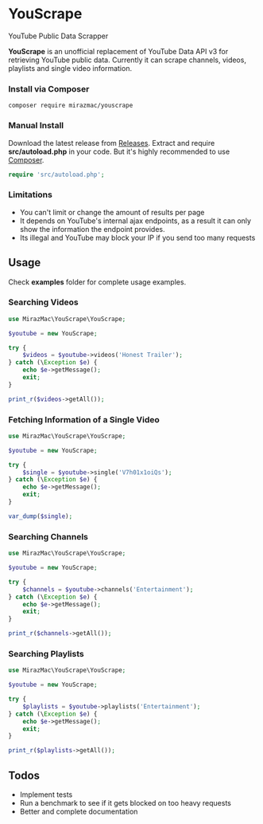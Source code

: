 # YouScrape
YouTube Public Data Scrapper

**YouScrape** is an unofficial replacement of YouTube Data API v3 for retrieving YouTube public data. Currently it can scrape channels, videos, playlists and single video information.

### Install via Composer

```shell
composer require mirazmac/youscrape
```

### Manual Install

Download the latest release from [Releases](https://github.com/mirazmac/YouScrape/releases). Extract and require **src/autoload.php** in your code. But it's highly recommended to use [Composer](http://getcomposer.org).

```php
require 'src/autoload.php';
```

### Limitations
* You can't limit or change the amount of results per page
* It depends on YouTube's internal ajax endpoints, as a result it can only show the information the endpoint provides.
* Its illegal and YouTube may block your IP if you send too many requests


## Usage
Check **examples** folder for complete usage examples.


### Searching Videos
```php
use MirazMac\YouScrape\YouScrape;

$youtube = new YouScrape;

try {
    $videos = $youtube->videos('Honest Trailer');
} catch (\Exception $e) {
    echo $e->getMessage();
    exit;
}

print_r($videos->getAll());

```

### Fetching Information of a Single Video
```php
use MirazMac\YouScrape\YouScrape;

$youtube = new YouScrape;

try {
    $single = $youtube->single('V7h01x1oiQs');
} catch (\Exception $e) {
    echo $e->getMessage();
    exit;
}

var_dump($single);

```

### Searching Channels
```php
use MirazMac\YouScrape\YouScrape;

$youtube = new YouScrape;

try {
    $channels = $youtube->channels('Entertainment');
} catch (\Exception $e) {
    echo $e->getMessage();
    exit;
}

print_r($channels->getAll());

```
### Searching Playlists

```php
use MirazMac\YouScrape\YouScrape;

$youtube = new YouScrape;

try {
    $playlists = $youtube->playlists('Entertainment');
} catch (\Exception $e) {
    echo $e->getMessage();
    exit;
}

print_r($playlists->getAll());

```

## Todos
* Implement tests
* Run a benchmark to see if it gets blocked on too heavy requests
* Better and complete documentation
